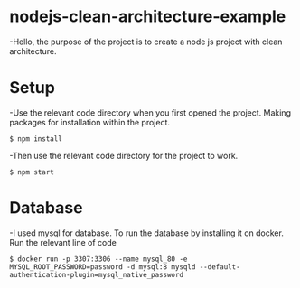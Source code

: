 # nodejs-clean-architecture-example

-Hello, the purpose of the project is to create a node js project with clean architecture.


# Setup

-Use the relevant code directory when you first opened the project. Making packages for installation within the project.

`$ npm install`

-Then use the relevant code directory for the project to work.

`$ npm start`


# Database

-I used mysql for database. To run the database by installing it on docker. Run the relevant line of code

`$ docker run -p 3307:3306 --name mysql_80 -e MYSQL_ROOT_PASSWORD=password -d mysql:8 mysqld --default-authentication-plugin=mysql_native_password`

